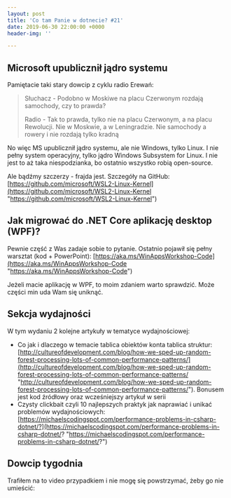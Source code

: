 ```yaml
---
layout: post
title: 'Co tam Panie w dotnecie? #21'
date: 2019-06-30 22:00:00 +0000
header-img: ''

---
```

## Microsoft upublicznił jądro systemu

Pamiętacie taki stary dowcip z cyklu radio Erewań:

> Słuchacz - Podobno w Moskiwe na placu Czerwonym rozdają samochody, czy to prawda?
>
> Radio - Tak to prawda, tylko nie na placu Czerwonym, a na placu Rewolucji. Nie w Moskwie, a w Leningradzie. Nie samochody a rowery i nie rozdają tylko kradną

No więc MS upublicznił jądro systemu, ale nie Windows, tylko Linux. I nie pełny system operacyjny, tylko jądro Windows Subsystem for Linux. I nie jest to aż taka niespodzianka, bo ostatnio wszystko robią open-source.

Ale bądźmy szczerzy - frajda jest. Szczegóły na GitHub: [https://github.com/microsoft/WSL2-Linux-Kernel](https://github.com/microsoft/WSL2-Linux-Kernel "https://github.com/microsoft/WSL2-Linux-Kernel")

## Jak migrować do .NET Core aplikację desktop (WPF)?

Pewnie część z Was zadaje sobie to pytanie. Ostatnio pojawił się pełny warsztat (kod + PowerPoint): [https://aka.ms/WinAppsWorkshop-Code](https://aka.ms/WinAppsWorkshop-Code "https://aka.ms/WinAppsWorkshop-Code")

Jeżeli macie aplikację w WPF, to moim zdaniem warto sprawdzić. Może części min uda Wam się uniknąć.

## Sekcja wydajności

W tym wydaniu 2 kolejne artykuły w tematyce wydajnościowej:

* Co jak i dlaczego w temacie tablica obiektów konta tablica struktur: [http://cultureofdevelopment.com/blog/how-we-sped-up-random-forest-processing-lots-of-common-performance-patterns/](http://cultureofdevelopment.com/blog/how-we-sped-up-random-forest-processing-lots-of-common-performance-patterns/ "http://cultureofdevelopment.com/blog/how-we-sped-up-random-forest-processing-lots-of-common-performance-patterns/"). Bonusem jest kod źródłowy oraz wcześniejszy artykuł w serii
* Czysty clickbait czyli 10 najlepszych praktyk jak naprawiać i unikać problemów wydajnościowych: [https://michaelscodingspot.com/performance-problems-in-csharp-dotnet/?](https://michaelscodingspot.com/performance-problems-in-csharp-dotnet/? "https://michaelscodingspot.com/performance-problems-in-csharp-dotnet/?")

## Dowcip tygodnia

Trafiłem na to video przypadkiem i nie mogę się powstrzymać, żeby go nie umieścić: